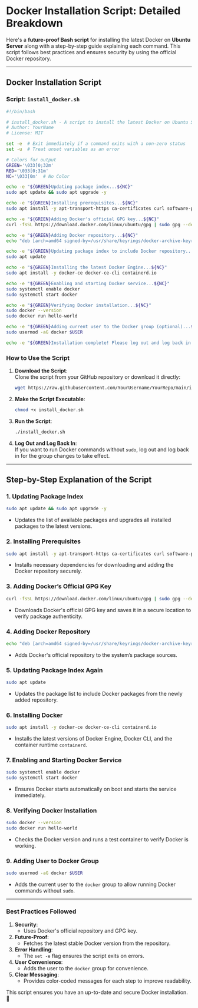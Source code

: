 # Docker Installation Script: Detailed Breakdown

Here's a **future-proof Bash script** for installing the latest Docker on **Ubuntu Server** along with a step-by-step guide explaining each command. This script follows best practices and ensures security by using the official Docker repository.

---

## **Docker Installation Script**

### Script: `install_docker.sh`

```bash
#!/bin/bash

# install_docker.sh - A script to install the latest Docker on Ubuntu Server
# Author: YourName
# License: MIT

set -e  # Exit immediately if a command exits with a non-zero status
set -u  # Treat unset variables as an error

# Colors for output
GREEN='\033[0;32m'
RED='\033[0;31m'
NC='\033[0m'  # No Color

echo -e "${GREEN}Updating package index...${NC}"
sudo apt update && sudo apt upgrade -y

echo -e "${GREEN}Installing prerequisites...${NC}"
sudo apt install -y apt-transport-https ca-certificates curl software-properties-common gnupg

echo -e "${GREEN}Adding Docker's official GPG key...${NC}"
curl -fsSL https://download.docker.com/linux/ubuntu/gpg | sudo gpg --dearmor -o /usr/share/keyrings/docker-archive-keyring.gpg

echo -e "${GREEN}Adding Docker repository...${NC}"
echo "deb [arch=amd64 signed-by=/usr/share/keyrings/docker-archive-keyring.gpg] https://download.docker.com/linux/ubuntu $(lsb_release -cs) stable" | sudo tee /etc/apt/sources.list.d/docker.list > /dev/null

echo -e "${GREEN}Updating package index to include Docker repository...${NC}"
sudo apt update

echo -e "${GREEN}Installing the latest Docker Engine...${NC}"
sudo apt install -y docker-ce docker-ce-cli containerd.io

echo -e "${GREEN}Enabling and starting Docker service...${NC}"
sudo systemctl enable docker
sudo systemctl start docker

echo -e "${GREEN}Verifying Docker installation...${NC}"
sudo docker --version
sudo docker run hello-world

echo -e "${GREEN}Adding current user to the Docker group (optional)...${NC}"
sudo usermod -aG docker $USER

echo -e "${GREEN}Installation complete! Please log out and log back in to use Docker without sudo.${NC}"
```

### **How to Use the Script**

1. **Download the Script**:  
    Clone the script from your GitHub repository or download it directly:
    
    ```bash
    wget https://raw.githubusercontent.com/YourUsername/YourRepo/main/install_docker.sh
    ```
    
2. **Make the Script Executable**:
    
    ```bash
    chmod +x install_docker.sh
    ```
    
3. **Run the Script**:
    
    ```bash
    ./install_docker.sh
    ```
    
4. **Log Out and Log Back In**:  
    If you want to run Docker commands without `sudo`, log out and log back in for the group changes to take effect.
    

---

## **Step-by-Step Explanation of the Script**

### 1. **Updating Package Index**

```bash
sudo apt update && sudo apt upgrade -y
```

- Updates the list of available packages and upgrades all installed packages to the latest versions.

### 2. **Installing Prerequisites**

```bash
sudo apt install -y apt-transport-https ca-certificates curl software-properties-common gnupg
```

- Installs necessary dependencies for downloading and adding the Docker repository securely.

### 3. **Adding Docker’s Official GPG Key**

```bash
curl -fsSL https://download.docker.com/linux/ubuntu/gpg | sudo gpg --dearmor -o /usr/share/keyrings/docker-archive-keyring.gpg
```

- Downloads Docker's official GPG key and saves it in a secure location to verify package authenticity.

### 4. **Adding Docker Repository**

```bash
echo "deb [arch=amd64 signed-by=/usr/share/keyrings/docker-archive-keyring.gpg] https://download.docker.com/linux/ubuntu $(lsb_release -cs) stable" | sudo tee /etc/apt/sources.list.d/docker.list > /dev/null
```

- Adds Docker's official repository to the system’s package sources.

### 5. **Updating Package Index Again**

```bash
sudo apt update
```

- Updates the package list to include Docker packages from the newly added repository.

### 6. **Installing Docker**

```bash
sudo apt install -y docker-ce docker-ce-cli containerd.io
```

- Installs the latest versions of Docker Engine, Docker CLI, and the container runtime `containerd`.

### 7. **Enabling and Starting Docker Service**

```bash
sudo systemctl enable docker
sudo systemctl start docker
```

- Ensures Docker starts automatically on boot and starts the service immediately.

### 8. **Verifying Docker Installation**

```bash
sudo docker --version
sudo docker run hello-world
```

- Checks the Docker version and runs a test container to verify Docker is working.

### 9. **Adding User to Docker Group**

```bash
sudo usermod -aG docker $USER
```

- Adds the current user to the `docker` group to allow running Docker commands without `sudo`.

---

### **Best Practices Followed**

1. **Security**:
    - Uses Docker's official repository and GPG key.
2. **Future-Proof**:
    - Fetches the latest stable Docker version from the repository.
3. **Error Handling**:
    - The `set -e` flag ensures the script exits on errors.
4. **User Convenience**:
    - Adds the user to the `docker` group for convenience.
5. **Clear Messaging**:
    - Provides color-coded messages for each step to improve readability.

This script ensures you have an up-to-date and secure Docker installation. 🚀

